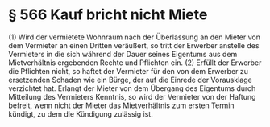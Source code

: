 # § 566 Kauf bricht nicht Miete
(1) Wird der vermietete Wohnraum nach der Überlassung an den Mieter von dem Vermieter an einen Dritten veräußert, so tritt der Erwerber anstelle des Vermieters in die sich während der Dauer seines Eigentums aus dem Mietverhältnis ergebenden Rechte und Pflichten ein.
(2) Erfüllt der Erwerber die Pflichten nicht, so haftet der Vermieter für den von dem Erwerber zu ersetzenden Schaden wie ein Bürge, der auf die Einrede der Vorausklage verzichtet hat. Erlangt der Mieter von dem Übergang des Eigentums durch Mitteilung des Vermieters Kenntnis, so wird der Vermieter von der Haftung befreit, wenn nicht der Mieter das Mietverhältnis zum ersten Termin kündigt, zu dem die Kündigung zulässig ist.